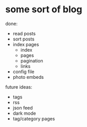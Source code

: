 # some sort of blog

done:

- read posts
- sort posts
- index pages
    - index
    - pages
    - pagination
    - links
- config file
- photo embeds

future ideas:

- tags
- rss
- json feed
- dark mode
- tag/category pages

